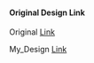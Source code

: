 #### Original Design Link

Original [Link](https://nicepage.com/website-builder-software/preview/business-environment-1976004?device=desktop)

My_Design [Link](https://varunuk09.github.io/HTML_PROJECTS/nicepage_10/)

